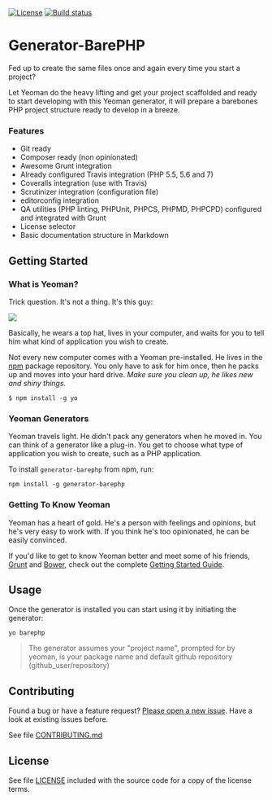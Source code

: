 [![License](https://img.shields.io/packagist/l/juliangut/generator-barephp.svg?style=flat-square)](https://github.com/juliangut/generator-barephp/blob/master/LICENSE)
[![Build status](https://img.shields.io/travis/juliangut/generator-barephp.svg?style=flat-square)](https://travis-ci.org/juliangut/generator-barephp)

# Generator-BarePHP

Fed up to create the same files once and again every time you start a project?

Let Yeoman do the heavy lifting and get your project scaffolded and ready to start developing with this Yeoman generator, it will prepare a barebones PHP project structure ready to develop in a breeze.

### Features
* Git ready
* Composer ready (non opinionated)
* Awesome Grunt integration
* Already configured Travis integration (PHP 5.5, 5.6 and 7)
* Coveralls integration (use with Travis)
* Scrutinizer integration (configuration file)
* editorconfig integration
* QA utilities (PHP linting, PHPUnit, PHPCS, PHPMD, PHPCPD) configured and integrated with Grunt
* License selector
* Basic documentation structure in Markdown

## Getting Started

### What is Yeoman?

Trick question. It's not a thing. It's this guy:

![](http://i.imgur.com/JHaAlBJ.png)

Basically, he wears a top hat, lives in your computer, and waits for you to tell him what kind of application you wish to create.

Not every new computer comes with a Yeoman pre-installed. He lives in the [npm](https://npmjs.org) package repository. You only have to ask for him once, then he packs up and moves into your hard drive. *Make sure you clean up, he likes new and shiny things.*

```
$ npm install -g yo
```

### Yeoman Generators

Yeoman travels light. He didn't pack any generators when he moved in. You can think of a generator like a plug-in. You get to choose what type of application you wish to create, such as a PHP application.

To install `generator-barephp` from npm, run:

```
npm install -g generator-barephp
```

### Getting To Know Yeoman

Yeoman has a heart of gold. He's a person with feelings and opinions, but he's very easy to work with. If you think he's too opinionated, he can be easily convinced.

If you'd like to get to know Yeoman better and meet some of his friends, [Grunt](http://gruntjs.com) and [Bower](http://bower.io), check out the complete [Getting Started Guide](https://github.com/yeoman/yeoman/wiki/Getting-Started).

## Usage

Once the generator is installed you can start using it by initiating the generator:

```
yo barephp
```

> The generator assumes your "project name", prompted for by yeoman, is your package name and default github repository (github_user/repository)

## Contributing

Found a bug or have a feature request? [Please open a new issue](issues). Have a look at existing issues before.

See file [CONTRIBUTING.md](CONTRIBUTING.md)

## License

See file [LICENSE](LICENSE) included with the source code for a copy of the license terms.
